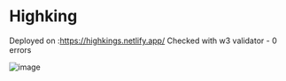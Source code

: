 # Highking
Deployed on :https://highkings.netlify.app/
Checked with w3 validator - 0 errors

![image](https://user-images.githubusercontent.com/73636017/175366676-6ba0b230-58ab-4207-b62b-98a7046480dc.png)

